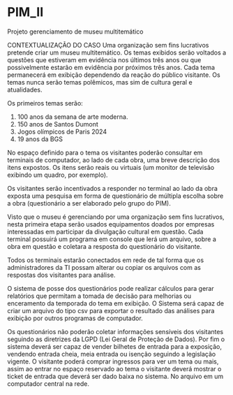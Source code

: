 # PIM_II
Projeto gerenciamento de museu multitemático

CONTEXTUALIZAÇÃO DO CASO
Uma organização sem fins lucrativos pretende criar um museu 
multitemático. Os temas exibidos serão voltados a questões que estiveram em 
evidência nos últimos três anos ou que possivelmente estarão em evidência por 
próximos três anos. Cada tema permanecerá em exibição dependendo da 
reação do público visitante. Os temas nunca serão temas polêmicos, mas sim de 
cultura geral e atualidades.

Os primeiros temas serão:
1) 100 anos da semana de arte moderna.
2) 150 anos de Santos Dumont
3) Jogos olímpicos de Paris 2024
4) 19 anos da BGS
   
No espaço definido para o tema os visitantes poderão consultar em 
terminais de computador, ao lado de cada obra, uma breve descrição dos itens 
expostos. Os itens serão reais ou virtuais (um monitor de televisão exibindo um 
quadro, por exemplo).

Os visitantes serão incentivados a responder no terminal ao lado da obra 
exposta uma pesquisa em forma de questionário de múltipla escolha sobre a 
obra (questionário a ser elaborado pelo grupo do PIM).

Visto que o museu é gerenciando por uma organização sem fins lucrativos,
nesta primeira etapa serão usados equipamentos doados por empresas
interessadas em participar da divulgação cultural em questão. Cada terminal 
possuirá um programa em console que lerá um arquivo, sobre a obra em questão 
e coletara a resposta do questionário do visitante.

Todos os terminais estarão conectados em rede de tal forma que os 
administradores da TI possam alterar ou copiar os arquivos com as respostas 
dos visitantes para análise.

O sistema de posse dos questionários pode realizar cálculos para gerar 
relatórios que permitam a tomada de decisão para melhorias ou enceramento da 
temporada do tema em exibição. O Sistema será capaz de criar um arquivo do 
tipo csv para exportar o resultado das análises para exibição por outros 
programas de computador.

Os questionários não poderão coletar informações sensíveis dos visitantes 
seguindo as diretrizes da LGPD (Lei Geral de Proteção de Dados).
Por fim o sistema deverá ser capaz de vender bilhetes de entrada para a 
exposição, vendendo entrada cheia, meia entrada ou isenção seguindo a 
legislação vigente. O visitante poderá comprar ingressos para ver um tema ou 
mais, assim ao entrar no espaço reservado ao tema o visitante deverá mostrar o 
ticket de entrada que deverá ser dado baixa no sistema. No arquivo em um 
computador central na rede.
